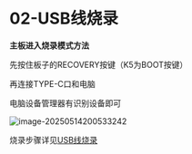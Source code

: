 # 02-USB线烧录



**主板进入烧录模式方法**

先按住板子的RECOVERY按键（K5为BOOT按键）

再连接TYPE-C口和电脑

电脑设备管理器有识别设备即可

![image-20250514200533242](http://tanzhtanzh.oss-cn-shenzhen.aliyuncs.com/img/image-20250514200533242.png)

烧录步骤详见[USB线烧录](../../../common\zh\全志烧录\USB线烧录.md)
